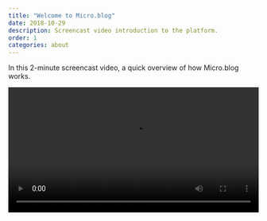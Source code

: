 ```yaml
---
title: "Welcome to Micro.blog"
date: 2018-10-29
description: Screencast video introduction to the platform.
order: 1
categories: about
---
```

In this 2-minute screencast video, a quick overview of how Micro.blog works.

<video src="https://welcome.micro.blog/uploads/2018/208ddf1d38.m4v" width="100%" controls="controls" alt="Screencast video">

